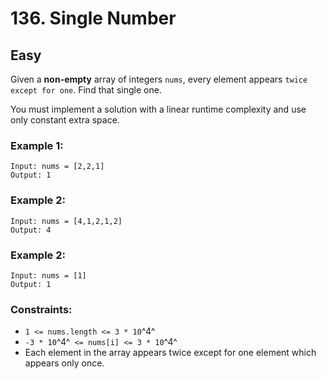 # 136. Single Number


## Easy

Given a **non-empty** array of integers `nums`, every element appears `twice except for one`. Find that single one.

You must implement a solution with a linear runtime complexity and use only constant extra space.


### Example 1:
```console
Input: nums = [2,2,1]
Output: 1
```

### Example 2:
```console
Input: nums = [4,1,2,1,2]
Output: 4
```

### Example 2:
```console
Input: nums = [1]
Output: 1
```

### Constraints:

- `1 <= nums.length <= 3 * 10`^4^
- `-3 * 10`^4^` <= nums[i] <= 3 * 10`^4^
- Each element in the array appears twice except for one element which appears only once.
